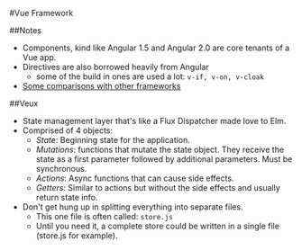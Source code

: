 #Vue Framework

##Notes

* Components, kind like Angular 1.5 and Angular 2.0 are core tenants of a Vue app.
* Directives are also borrowed heavily from Angular
  * some of the build in ones are used a lot: `v-if, v-on, v-cloak`
* [Some comparisons with other frameworks][1]

##Veux

* State management layer that's like a Flux Dispatcher made love to Elm.
* Comprised of 4 objects:
  * _State_: Beginning state for the application.
  * _Mutations_: functions that mutate the state object. They receive the state as a first parameter
followed by additional parameters. Must be synchronous.
  * _Actions_: Async functions that can cause side effects.
  * _Getters_: Similar to actions but without the side effects and usually return state info.
* Don't get hung up in splitting everything into separate files.
  * This one file is often called: `store.js`
  * Until you need it, a complete store could be written in a single file (store.js for example).

[1]: https://rc.vuejs.org/guide/comparison.html